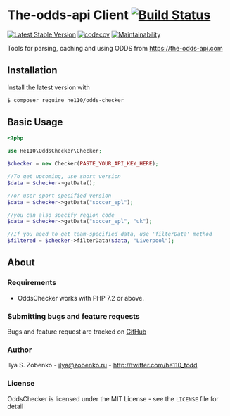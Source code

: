 # The-odds-api Client [![Build Status](https://travis-ci.com/he110/odds-checker.svg?branch=master)](https://travis-ci.com/he110/odds-checker)

[![Latest Stable Version](https://img.shields.io/packagist/v/he110/odds-checker.svg)](https://packagist.org/packages/he110/odds-checker) [![codecov](https://codecov.io/gh/he110/odds-checker/branch/master/graph/badge.svg)](https://codecov.io/gh/he110/odds-checker) [![Maintainability](https://api.codeclimate.com/v1/badges/818933b27c2e569a7568/maintainability)](https://codeclimate.com/github/he110/odds-checker/maintainability)

Tools for parsing, caching and using ODDS from https://the-odds-api.com

## Installation

Install the latest version with

```bash
$ composer require he110/odds-checker
```

## Basic Usage

```php
<?php

use He110\OddsChecker\Checker;

$checker = new Checker(PASTE_YOUR_API_KEY_HERE);

//To get upcoming, use short version
$data = $checker->getData();

//or user sport-specified version
$data = $checker->getData("soccer_epl");

//you can also specify region code
$data = $checker->getData("soccer_epl", "uk");

//If you need to get team-specified data, use 'filterData' method
$filtered = $checker->filterData($data, "Liverpool");

```

## About

### Requirements

- OddsChecker works with PHP 7.2 or above.

### Submitting bugs and feature requests

Bugs and feature request are tracked on [GitHub](https://github.com/he110/odds-checker/issues)

### Author

Ilya S. Zobenko - <ilya@zobenko.ru> - <http://twitter.com/he110_todd>

### License

OddsChecker is licensed under the MIT License - see the `LICENSE` file for detail
